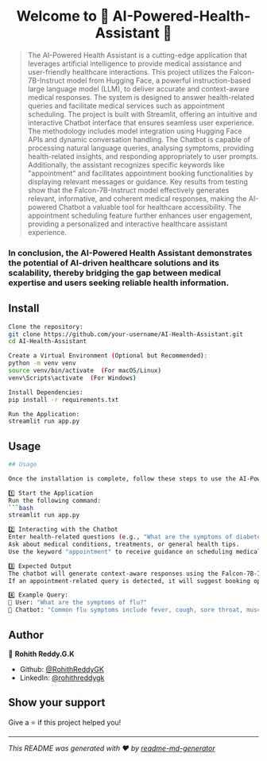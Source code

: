 <h1 align="center">Welcome to 🤖 AI-Powered-Health-Assistant 👋</h1>
<p>
</p>

> The AI-Powered Health Assistant is a cutting-edge application that leverages artificial intelligence 
to provide medical assistance and user-friendly healthcare interactions. This project utilizes the 
Falcon-7B-Instruct model from Hugging Face, a powerful instruction-based large language model 
(LLM), to deliver accurate and context-aware medical responses. The system is designed to 
answer health-related queries and facilitate medical services such as appointment scheduling.
> The project is built with Streamlit, offering an intuitive and interactive Chatbot interface that ensures 
seamless user experience. The methodology includes model integration using Hugging Face APIs
and dynamic conversation handling. The Chatbot is capable of processing natural language queries, 
analysing symptoms, providing health-related insights, and responding appropriately to user prompts. 
Additionally, the assistant recognizes specific keywords like "appointment" and facilitates 
appointment booking functionalities by displaying relevant messages or guidance.
> Key results from testing show that the Falcon-7B-Instruct model effectively generates relevant, 
informative, and coherent medical responses, making the AI-powered Chatbot a valuable tool for 
healthcare accessibility. The appointment scheduling feature further enhances user engagement, 
providing a personalized and interactive healthcare assistant experience.

<h3>In conclusion, the AI-Powered Health Assistant demonstrates the potential of AI-driven 
healthcare solutions and its scalability, thereby bridging the gap between medical expertise and 
users seeking reliable health information.</h3>

## Install

```sh
Clone the repository:  
git clone https://github.com/your-username/AI-Health-Assistant.git  
cd AI-Health-Assistant  

Create a Virtual Environment (Optional but Recommended):  
python -m venv venv  
source venv/bin/activate  (For macOS/Linux)  
venv\Scripts\activate  (For Windows)  

Install Dependencies:  
pip install -r requirements.txt  

Run the Application:  
streamlit run app.py

```

## Usage

```sh
## Usage

Once the installation is complete, follow these steps to use the AI-Powered Health Assistant:

1️⃣ Start the Application  
Run the following command:
```bash
streamlit run app.py

2️⃣ Interacting with the Chatbot
Enter health-related questions (e.g., "What are the symptoms of diabetes?").
Ask about medical conditions, treatments, or general health tips.
Use the keyword "appointment" to receive guidance on scheduling medical appointments.

3️⃣ Expected Output
The chatbot will generate context-aware responses using the Falcon-7B-Instruct model.
If an appointment-related query is detected, it will suggest booking options.

4️⃣ Example Query:
💬 User: "What are the symptoms of flu?"
🤖 Chatbot: "Common flu symptoms include fever, cough, sore throat, muscle aches, fatigue, and headaches..."

```

## Author

👤 **Rohith Reddy.G.K**

* Github: [@RohithReddyGK](https://github.com/RohithReddyGK)
* LinkedIn: [@rohithreddygk](https://linkedin.com/in/rohithreddygk)

## Show your support

Give a ⭐️ if this project helped you!

***
_This README was generated with ❤️ by [readme-md-generator](https://github.com/kefranabg/readme-md-generator)_
